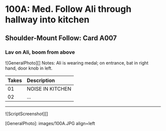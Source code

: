 # 100A: Med. Follow Ali through hallway into kitchen

## Shoulder-Mount Follow: Card A007

### Lav on Ali, boom from above

![GeneralPhoto][]
Notes: Ali is wearing medal; on entrance, bat in right hand, door knob in left.

| Takes | Description |
|:---|:----|
| 01 | NOISE IN KITCHEN |
| 02 | ... |

----

![ScriptScreenshot][]


[GeneralPhoto]:  images/100A.JPG align=left
